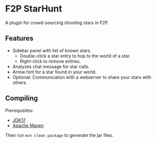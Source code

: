 # F2P StarHunt

A plugin for crowd-sourcing shooting stars in F2P.

## Features

- Sidebar panel with list of known stars.
    - Double-click a star entry to hop to the world of a star.
    - Right-click to remove entries.
- Analyzes chat message for star calls.
- Arrow hint for a star found in your world.
- Optional: Communication with a webserver to share your stars with others.

## Compiling

Prerequisites:
- [JDK17](https://jdk.java.net/17/)
- [Apache Maven](https://maven.apache.org/)

Then run `mvn clean package` to generate the jar files.